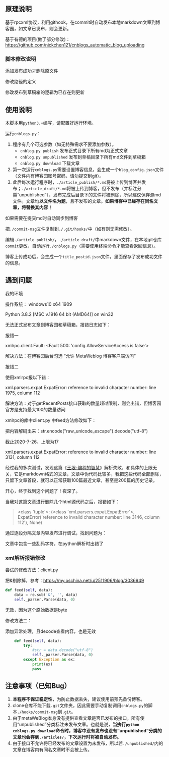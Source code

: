 ## 原理说明

基于rpcxml协议，利用githook，在commit时自动发布本地markdown文章到博客园，如文章已发布，则会更新。


基于有德的项目(做了部分修改)：<a target='_blank' href='https://github.com/nickchen121/cnblogs_automatic_blog_uploading'>https://github.com/nickchen121/cnblogs_automatic_blog_uploading</a>

### 脚本修改说明

添加发布成功才删除原文件

修改路径的定义

修改发布到草稿箱的逻辑为已存在则更新



## 使用说明

本脚本用`python3.+`编写，请配置好运行环境。

运行`cnblogs.py`：
1. 程序有几个可选参数（如无特殊需求不要添加参数）。
    - `cnblog.py publish` 发布正式目录下所有md为正式文章
    - `cnblog.py unpublished` 发布到草稿目录下所有md文件到草稿箱
    - `cnblog.py download` 下载文章
2. 第一次运行`cnblogs.py`需要设置博客信息，会生成一个`blog_config.json`文件（文件内有博客园账号密码，请勿提交到git）。
3. 此后每次运行程序时，`./article_publish/*.md`将被上传到博客并发布；`./article_draft/*.md`将被上传到博客，但不发布（并标注分类“unpublished”），发布完成后目录下的文件将被删除，所以建议保存源md文件。文章均**以文件名为题**，且不发布的文章。**如果博客中已经存在同名文章，将替换其内容！**

如果需要在提交md时自动同步到博客

把`./commit-msg`文件复制到`./.git/hooks/`中（如有则无需修改）。

编辑`./article_publish/`，`./article_draft/`中markdown文件，在本地git仓库`commit`更改，自动运行`./cnblogs.py`（需要使用终端命令才能查看返回信息）。

博客上传成功后，会生成一个`title_postid.json`文件，里面保存了发布成功文件的信息。



## 遇到问题

我的环境

操作系统： windows10 x64 1909

Python 3.8.2  [MSC v.1916 64 bit (AMD64)] on win32

无法正式发布文章到博客园和草稿箱，报错日志如下：

报错一

xmlrpc.client.Fault: <Fault 500: 'config.AllowServiceAccess is false'>

解决方法：在博客园后台勾选 “允许 MetaWeblog 博客客户端访问”

报错二

使用xmlrpc报以下错：

xml.parsers.expat.ExpatError: reference to invalid character number: line 1975, column 112

解决方法：对于getRecentPosts接口获取的数量超过限制，则会出错，但博客园官方是支持最大100的数量访问

xmlrpc的库中client.py 中feed方法修改如下：

把内容解码出来：str.encode("raw_unicode_escape").decode("utf-8")

截止2020-7-26，上限为17 	

xml.parsers.expat.ExpatError: reference to invalid character number: line 3131, column 112

经过我的多次测试，发现这篇《[王垠-编程的智慧](https://www.cnblogs.com/zhaoqingqing/p/12328120.html)》解析失败，和具体的上限无关，它是markdown格式的文章，文章中伪代码比较多，我把这些代码全部删除，只留下文章首段，就可以正常获取100篇最近文章，甚至是200篇的历史记录。

开心，终于找到这个问题了！夜深了。



当我对这篇文章进行删除几个html源代码之后，报错如下：

> <class 'tuple'>: (<class 'xml.parsers.expat.ExpatError'>, ExpatError('reference to invalid character number: line 3146, column 112'), None)

通过逐段分隔文章内容发布进行调试，找到问题为：

文章中包含一些乱码字符，在python解析时出错了



### xml解析报错修改

尝试的修改方法：client.py

把&剔除掉，参考：https://my.oschina.net/u/2511906/blog/3036949

```python
def feed(self, data):
    data = re.sub('&', '', data)
    self._parser.Parse(data, 0)
```

无效，因为这个原始数据是byte

修改方法二：

添加异常处理，且decode查看内容，也是无效

```python
    def feed(self, data):
        try:
            #str = data.decode("utf-8")
            self._parser.Parse(data, 0)
        except Exception as ex:
            print(ex)
            pass
```



## 注意事项（已知Bug）

1. **本程序不保证稳定性**，为防止数据丢失，建议使用前预先备份博客。
2. clone仓库不能下载`.git`文件夹，因此需要手动复制调用`cnblogs.py`的脚本`./hooks/commit-msg`到`.git`。
3. 由于metaWeBlog本身没有提供查看文章是否已发布的接口，所有使用“unpublished”分类标注未发布文章。也就是说，**当执行`python cnblogs.py download`命令时，博客中没有发布也没有“unpublished”分类的文章也会存到`./articles/`，下次运行时将被自动发布。**
4. 由于接口不允许将已经发布的文章设置为未发布，所以若`./unpublished/`内的文章在博客内有同名文章时不会被上传。

